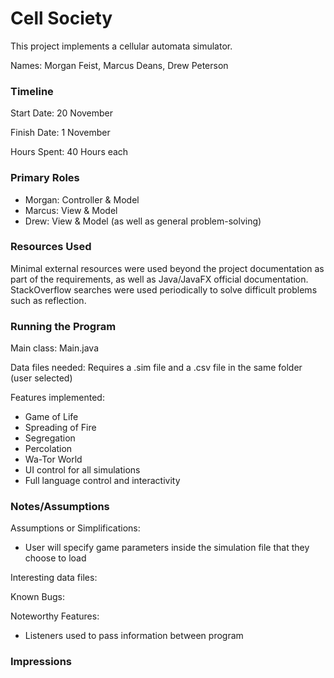 Cell Society
====

This project implements a cellular automata simulator.

Names: Morgan Feist, Marcus Deans, Drew Peterson

### Timeline

Start Date: 20 November

Finish Date: 1 November

Hours Spent: 40 Hours each

### Primary Roles

* Morgan: Controller & Model
* Marcus: View & Model
* Drew: View & Model (as well as general problem-solving)

### Resources Used

Minimal external resources were used beyond the project documentation as part of the requirements,
as well as Java/JavaFX official documentation. StackOverflow searches were used periodically to
solve difficult problems such as reflection.

### Running the Program

Main class: Main.java

Data files needed: Requires a .sim file and a .csv file in the same folder (user selected)

Features implemented:

* Game of Life
* Spreading of Fire
* Segregation
* Percolation
* Wa-Tor World
* UI control for all simulations
* Full language control and interactivity

### Notes/Assumptions

Assumptions or Simplifications:

* User will specify game parameters inside the simulation file that they choose to load

Interesting data files:

Known Bugs:

Noteworthy Features:

* Listeners used to pass information between program

### Impressions

